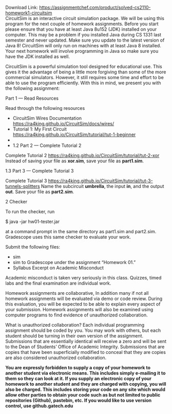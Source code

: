 Download Link: https://assignmentchef.com/product/solved-cs2110-homework1-circuitsim
<br>
CircuitSim is an interactive circuit simulation package. We will be using this program for the next couple of homework assignments. Before you start please ensure that you have at least Java 8u152 (JDK) installed on your computer. This may be a problem if you installed Java during CS 1331 last semester and never updated. Make sure you update to the latest version of Java 8! CircuitSim will only run on machines with at least Java 8 installed. Your next homework will involve programming in Java so make sure you have the JDK installed as well.

CircuitSim is a powerful simulation tool designed for educational use. This gives it the advantage of being a little more forgiving than some of the more commercial simulators. However, it still requires some time and effort to be able to use the program efficiently. With this in mind, we present you with the following assignment:

Part 1 — Read Resources

Read through the following resources

<ul>

 <li>CircuitSim Wires Documentation <a href="https://ra4king.github.io/CircuitSim/docs/wires/">https://ra4king.github.io/CircuitSim/docs/wires/</a></li>

 <li>Tutorial 1: My First Circuit <a href="https://ra4king.github.io/CircuitSim/tutorial/tut-1-beginner">https://ra4king.github.io/CircuitSim/tutorial/tut-1-beginner</a></li>

 <li></li>

 <li>1.2         Part 2 — Complete Tutorial 2</li>

</ul>

Complete Tutorial 2 <a href="https://ra4king.github.io/CircuitSim/tutorial/tut-2-xor">https://ra4king.github.io/CircuitSim/tutorial/tut-2-xor </a>Instead of saving your file as <strong>xor.sim</strong>, save your file as <strong>part1.sim</strong>.

<a name="_Toc3359"></a>1.3         Part 3 — Complete Tutorial 3

Complete Tutorial 3 <a href="https://ra4king.github.io/CircuitSim/tutorial/tut-3-tunnels-splitters">https://ra4king.github.io/CircuitSim/tutorial/tut-3-tunnels-splitters </a>Name the subcircuit <strong>umbrella</strong>, the input <strong>in</strong>, and the output <strong>out</strong>. Save your file as <strong>part2.sim</strong>.

<a name="_Toc3360"></a>2           Checker

To run the checker, run

$ java -jar hw01-tester.jar

at a command prompt in the same directory as part1.sim and part2.sim. Gradescope uses this same checker to evaluate your work.

Submit the following files:

<ul>

 <li>sim</li>

 <li>sim to Gradescope under the assignment “Homework 01.”</li>

 <li>     Syllabus Excerpt on Academic Misconduct</li>

</ul>

Academic misconduct is taken very seriously in this class. Quizzes, timed labs and the final examination are individual work.

Homework assignments are collaborative, In addition many if not all homework assignments will be evaluated via demo or code review. During this evaluation, you will be expected to be able to explain every aspect of your submission. Homework assignments will also be examined using computer programs to find evidence of unauthorized collaboration.

What is unauthorized collaboration? Each individual programming assignment should be coded by you. You may work with others, but each student should be turning in their own version of the assignment. Submissions that are essentially identical will receive a zero and will be sent to the Dean of Students’ Office of Academic Integrity. Submissions that are copies that have been superficially modified to conceal that they are copies are also considered unauthorized collaboration.

<strong>You are expressly forbidden to supply a copy of your homework to another student via electronic means. This includes simply e-mailing it to them so they can look at it. If you supply an electronic copy of your homework to another student and they are charged with copying, you will also be charged. This includes storing your code on any site which would allow other parties to obtain your code such as but not limited to public repositories (Github), pastebin, etc. If you would like to use version control, use github.gatech.edu</strong>


